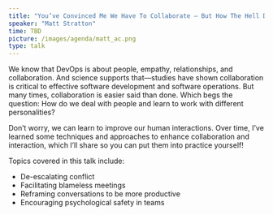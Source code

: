 ```yaml
---
title: "You’ve Convinced Me We Have To Collaborate — But How The Hell Do We Deal With People?"
speaker: "Matt Stratton"
time: TBD
picture: /images/agenda/matt_ac.png
type: talk
---
```


We know that DevOps is about people, empathy, relationships, and collaboration. And science supports that—studies have shown collaboration is critical to effective software development and software operations. But many times, collaboration is easier said than done. Which begs the question: How do we deal with people and learn to work with different personalities? 

Don’t worry, we can learn to improve our human interactions. Over time, I’ve learned some techniques and approaches to enhance collaboration and interaction, which I’ll share so you can put them into practice yourself! 

Topics covered in this talk include:
- De-escalating conflict
- Facilitating blameless meetings
- Reframing conversations to be more productive
- Encouraging psychological safety in teams
